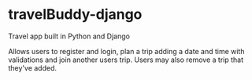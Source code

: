 # travelBuddy-django
Travel app built in Python and Django

Allows users to register and login, plan a trip adding a date and time with validations and join another users trip.
Users may also remove a trip that they've added.
